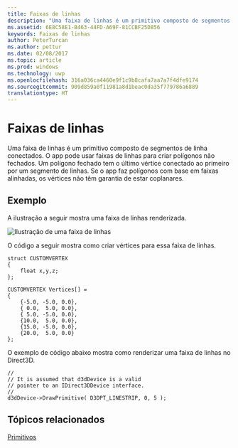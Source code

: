 ```yaml
---
title: Faixas de linhas
description: "Uma faixa de linhas é um primitivo composto de segmentos de linha conectados. O app pode usar faixas de linhas para criar polígonos não fechados. Um polígono fechado tem o último vértice conectado ao primeiro por um segmento de linhas."
ms.assetid: 6E8C58E1-B463-44FD-A69F-81CCBF25D856
keywords: Faixas de linhas
author: PeterTurcan
ms.author: pettur
ms.date: 02/08/2017
ms.topic: article
ms.prod: windows
ms.technology: uwp
ms.openlocfilehash: 316a036ca4460e9f1c9b8cafa7aa7a7f4dfe9174
ms.sourcegitcommit: 909d859a0f11981a8d1beac0da35f779786a6889
translationtype: HT
---
```

# <a name="line-strips"></a>Faixas de linhas


Uma faixa de linhas é um primitivo composto de segmentos de linha conectados. O app pode usar faixas de linhas para criar polígonos não fechados. Um polígono fechado tem o último vértice conectado ao primeiro por um segmento de linhas. Se o app faz polígonos com base em faixas alinhadas, os vértices não têm garantia de estar coplanares.

## <a name="span-idexamplespanspan-idexamplespanspan-idexamplespanexample"></a><span id="Example"></span><span id="example"></span><span id="EXAMPLE"></span>Exemplo


A ilustração a seguir mostra uma faixa de linhas renderizada.

![Ilustração de uma faixa de linhas](images/linstrip.gif)

O código a seguir mostra como criar vértices para essa faixa de linhas.

```
struct CUSTOMVERTEX
{
    float x,y,z;
};

CUSTOMVERTEX Vertices[] = 
{
    {-5.0, -5.0, 0.0},
    { 0.0,  5.0, 0.0},
    { 5.0, -5.0, 0.0},
    {10.0,  5.0, 0.0},
    {15.0, -5.0, 0.0},
    {20.0,  5.0, 0.0}
};
```

O exemplo de código abaixo mostra como renderizar uma faixa de linhas no Direct3D.

```
//
// It is assumed that d3dDevice is a valid
// pointer to an IDirect3DDevice interface.
//
d3dDevice->DrawPrimitive( D3DPT_LINESTRIP, 0, 5 );
```

## <a name="span-idrelated-topicsspanrelated-topics"></a><span id="related-topics"></span>Tópicos relacionados


[Primitivos](primitives.md)

 

 





